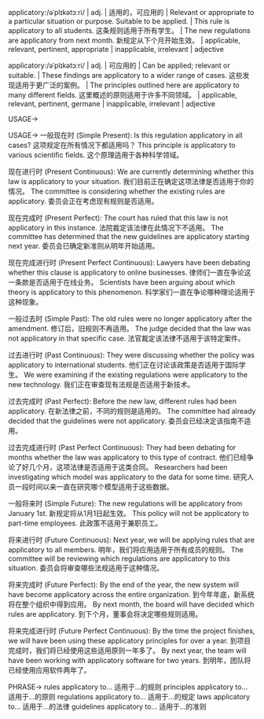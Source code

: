 applicatory:/əˈplɪkətɔːri/ | adj. | 适用的，可应用的 |  Relevant or appropriate to a particular situation or purpose.  Suitable to be applied.  |  This rule is applicatory to all students. 这条规则适用于所有学生。 |  The new regulations are applicatory from next month. 新规定从下个月开始生效。  | applicable, relevant, pertinent, appropriate | inapplicable, irrelevant | adjective

applicatory:/əˈplɪkətɔːri/ | adj. | 可应用的 | Can be applied; relevant or suitable. |  These findings are applicatory to a wider range of cases. 这些发现适用于更广泛的案例。 |  The principles outlined here are applicatory to many different fields. 这里概述的原则适用于许多不同领域。 | applicable, relevant, pertinent, germane | inapplicable, irrelevant | adjective


USAGE->

USAGE->
一般现在时 (Simple Present):
Is this regulation applicatory in all cases?  这项规定在所有情况下都适用吗？
This principle is applicatory to various scientific fields.  这个原理适用于各种科学领域。

现在进行时 (Present Continuous):
We are currently determining whether this law is applicatory to your situation. 我们目前正在确定这项法律是否适用于你的情况。
The committee is considering whether the existing rules are applicatory. 委员会正在考虑现有规则是否适用。

现在完成时 (Present Perfect):
The court has ruled that this law is not applicatory in this instance. 法院裁定该法律在此情况下不适用。
The committee has determined that the new guidelines are applicatory starting next year. 委员会已确定新准则从明年开始适用。

现在完成进行时 (Present Perfect Continuous):
Lawyers have been debating whether this clause is applicatory to online businesses. 律师们一直在争论这一条款是否适用于在线业务。
Scientists have been arguing about which theory is applicatory to this phenomenon. 科学家们一直在争论哪种理论适用于这种现象。


一般过去时 (Simple Past):
The old rules were no longer applicatory after the amendment.  修订后，旧规则不再适用。
The judge decided that the law was not applicatory in that specific case.  法官裁定该法律不适用于该特定案件。


过去进行时 (Past Continuous):
They were discussing whether the policy was applicatory to international students.  他们正在讨论该政策是否适用于国际学生。
We were examining if the existing regulations were applicatory to the new technology. 我们正在审查现有法规是否适用于新技术。


过去完成时 (Past Perfect):
Before the new law, different rules had been applicatory.  在新法律之前，不同的规则是适用的。
The committee had already decided that the guidelines were not applicatory.  委员会已经决定该指南不适用。


过去完成进行时 (Past Perfect Continuous):
They had been debating for months whether the law was applicatory to this type of contract. 他们已经争论了好几个月，这项法律是否适用于这类合同。
Researchers had been investigating which model was applicatory to the data for some time. 研究人员一段时间以来一直在研究哪个模型适用于这些数据。


一般将来时 (Simple Future):
The new regulations will be applicatory from January 1st. 新规定将从1月1日起生效。
This policy will not be applicatory to part-time employees. 此政策不适用于兼职员工。


将来进行时 (Future Continuous):
Next year, we will be applying rules that are applicatory to all members. 明年，我们将应用适用于所有成员的规则。
The committee will be reviewing which regulations are applicatory to this situation. 委员会将审查哪些法规适用于这种情况。


将来完成时 (Future Perfect):
By the end of the year, the new system will have become applicatory across the entire organization. 到今年年底，新系统将在整个组织中得到应用。
By next month, the board will have decided which rules are applicatory. 到下个月，董事会将决定哪些规则适用。


将来完成进行时 (Future Perfect Continuous):
By the time the project finishes, we will have been using these applicatory principles for over a year. 到项目完成时，我们将已经使用这些适用原则一年多了。
By next year, the team will have been working with applicatory software for two years. 到明年，团队将已经使用应用软件两年了。



PHRASE->
rules applicatory to...  适用于...的规则
principles applicatory to... 适用于...的原则
regulations applicatory to... 适用于...的规定
laws applicatory to... 适用于...的法律
guidelines applicatory to... 适用于...的准则
